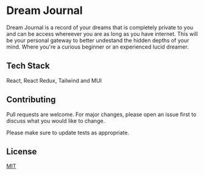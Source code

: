 # Dream Journal

Dream Journal is a record of your dreams that is completely private to you and can be access whereever you are as long as you have internet.
This will be your personal gateway to better undestand the hidden depths of your mind. Where you're a curious beginner or an experienced lucid dreamer.

## Tech Stack

React, React Redux, Tailwind and MUI

## Contributing

Pull requests are welcome. For major changes, please open an issue first
to discuss what you would like to change.

Please make sure to update tests as appropriate.

## License

[MIT](https://choosealicense.com/licenses/mit/)
